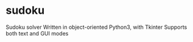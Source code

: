# sudoku
Sudoku solver
Written in object-oriented Python3, with Tkinter
Supports both text and GUI modes
